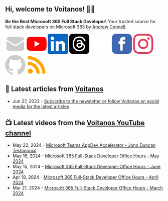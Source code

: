 ## Hi, welcome to Voitanos! 👋🏼

**Be the Best Microsoft 365 Full Stack Developer!** Your trusted source for full stack developers on Microsoft 365 by [Andrew Connell](https://www.voitanos.io/pages/about-andrew).

[![](https://raw.githubusercontent.com/Voitanos/.github/main/images/mail.svg)](https://www.voitanos.io/newsletter) [![](https://raw.githubusercontent.com/Voitanos/.github/main/images/youtube.svg)](http://voitanos.social/youtube) [![](https://raw.githubusercontent.com/Voitanos/.github/main/images/linkedin.svg)](http://voitanos.social/linkedin) [![](https://raw.githubusercontent.com/Voitanos/.github/main/images/threads.svg)](http://voitanos.social/threads) [![](https://raw.githubusercontent.com/Voitanos/.github/main/images/twitter.svg)](http://voitanos.social/twitter) [![](https://raw.githubusercontent.com/Voitanos/.github/main/images/facebook.svg)](http://voitanos.social/facebook) [![](https://raw.githubusercontent.com/Voitanos/.github/main/images/instagram.svg)](http://voitanos.social/instagram) [![](https://raw.githubusercontent.com/Voitanos/.github/main/images/github.svg)](http://voitanos.social/github) [![](https://raw.githubusercontent.com/Voitanos/.github/main/images/rss.svg)](https://www.voitanos.io/blog)

## 📙 Latest articles from [Voitanos](https://www.voitanos.io/blog)
<!-- VOITANOSBLOG-POST-LIST:START -->
- Jun 27, 2023 - [Subscribe to the newsletter or follow Voitanos on social media for the latest articles](https://www.voitanos.io/newsletter)<!-- VOITANOSBLOG-POST-LIST:END -->

## 📺 Latest videos from the [Voitanos YouTube channel](https://www.youtube.com/voitanosio)
<!-- VOITANOSYOUTUBE-POST-LIST:START -->
- May 22, 2024 - [Microsoft Teams AppDev Accelerator - Jono Duncan Testimonial](https://www.youtube.com/watch?v=q2QZabP3oBQ)
- May 16, 2024 - [Microsoft 365 Full-Stack Developer Office Hours - May 2024](https://www.youtube.com/watch?v=MyOjZN4EzGY)
- May 15, 2024 - [Microsoft 365 Full-Stack Developer Office Hours - June 2024](https://www.youtube.com/watch?v=rAVxxPlvBw0)
- Apr 18, 2024 - [Microsoft 365 Full-Stack Developer Office Hours - April 2024](https://www.youtube.com/watch?v=9b2M1wj3qBM)
- Mar 21, 2024 - [Microsoft 365 Full-Stack Developer Office Hours - March 2024](https://www.youtube.com/watch?v=yLUjpjrbJ7A)<!-- VOITANOSYOUTUBE-POST-LIST:END -->
